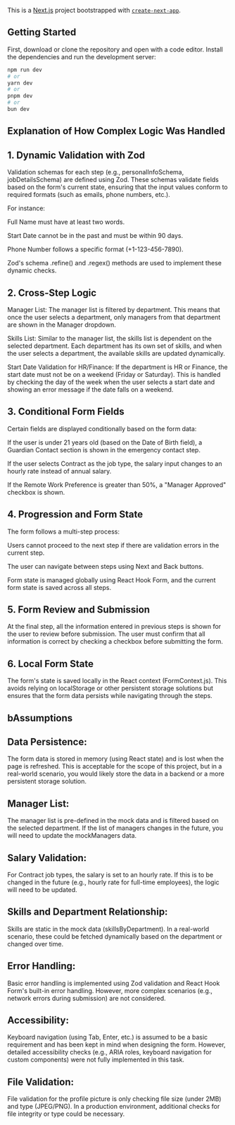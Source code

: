 This is a [Next.js](https://nextjs.org) project bootstrapped with [`create-next-app`](https://nextjs.org/docs/app/api-reference/cli/create-next-app).

## Getting Started

First, download or clone the repository and open with a code editor. Install the dependencies and run the development server:

```bash
npm run dev
# or
yarn dev
# or
pnpm dev
# or
bun dev
```

## Explanation of How Complex Logic Was Handled


## 1. Dynamic Validation with Zod

Validation schemas for each step (e.g., personalInfoSchema, jobDetailsSchema) are defined using Zod. These schemas validate fields based on the form's current state, ensuring that the input values conform to required formats (such as emails, phone numbers, etc.).

For instance:

Full Name must have at least two words.

Start Date cannot be in the past and must be within 90 days.

Phone Number follows a specific format (+1-123-456-7890).

Zod's schema .refine() and .regex() methods are used to implement these dynamic checks.

## 2. Cross-Step Logic

Manager List: The manager list is filtered by department. This means that once the user selects a department, only managers from that department are shown in the Manager dropdown.

Skills List: Similar to the manager list, the skills list is dependent on the selected department. Each department has its own set of skills, and when the user selects a department, the available skills are updated dynamically.

Start Date Validation for HR/Finance: If the department is HR or Finance, the start date must not be on a weekend (Friday or Saturday). This is handled by checking the day of the week when the user selects a start date and showing an error message if the date falls on a weekend.

## 3. Conditional Form Fields

Certain fields are displayed conditionally based on the form data:

If the user is under 21 years old (based on the Date of Birth field), a Guardian Contact section is shown in the emergency contact step.

If the user selects Contract as the job type, the salary input changes to an hourly rate instead of annual salary.

If the Remote Work Preference is greater than 50%, a "Manager Approved" checkbox is shown.

## 4. Progression and Form State

The form follows a multi-step process:

Users cannot proceed to the next step if there are validation errors in the current step.

The user can navigate between steps using Next and Back buttons.

Form state is managed globally using React Hook Form, and the current form state is saved across all steps.

## 5. Form Review and Submission

At the final step, all the information entered in previous steps is shown for the user to review before submission. The user must confirm that all information is correct by checking a checkbox before submitting the form.

## 6. Local Form State

The form's state is saved locally in the React context (FormContext.js). This avoids relying on localStorage or other persistent storage solutions but ensures that the form data persists while navigating through the steps.

## bAssumptions

## Data Persistence:

The form data is stored in memory (using React state) and is lost when the page is refreshed. This is acceptable for the scope of this project, but in a real-world scenario, you would likely store the data in a backend or a more persistent storage solution.

## Manager List:

The manager list is pre-defined in the mock data and is filtered based on the selected department. If the list of managers changes in the future, you will need to update the mockManagers data.

## Salary Validation:

For Contract job types, the salary is set to an hourly rate. If this is to be changed in the future (e.g., hourly rate for full-time employees), the logic will need to be updated.

## Skills and Department Relationship:

Skills are static in the mock data (skillsByDepartment). In a real-world scenario, these could be fetched dynamically based on the department or changed over time.

## Error Handling:

Basic error handling is implemented using Zod validation and React Hook Form's built-in error handling. However, more complex scenarios (e.g., network errors during submission) are not considered.

## Accessibility:

Keyboard navigation (using Tab, Enter, etc.) is assumed to be a basic requirement and has been kept in mind when designing the form. However, detailed accessibility checks (e.g., ARIA roles, keyboard navigation for custom components) were not fully implemented in this task.

## File Validation:

File validation for the profile picture is only checking file size (under 2MB) and type (JPEG/PNG). In a production environment, additional checks for file integrity or type could be necessary.